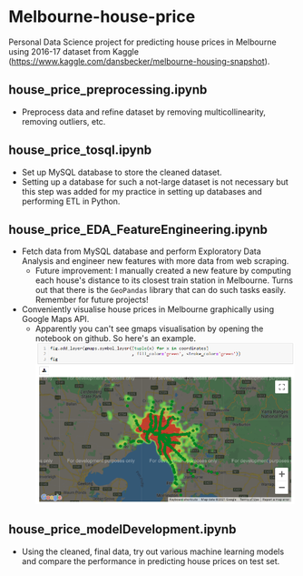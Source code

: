 # Melbourne-house-price
Personal Data Science project for predicting house prices in Melbourne using 2016-17 dataset from Kaggle (https://www.kaggle.com/dansbecker/melbourne-housing-snapshot).

## house_price_preprocessing.ipynb
- Preprocess data and refine dataset by removing multicollinearity, removing outliers, etc.

## house_price_tosql.ipynb
- Set up MySQL database to store the cleaned dataset.
- Setting up a database for such a not-large dataset is not necessary but this step was added for my practice in setting up databases and performing ETL in Python.

## house_price_EDA_FeatureEngineering.ipynb
- Fetch data from MySQL database and perform Exploratory Data Analysis and engineer new features with more data from web scraping.
    - Future improvement: I manually created a new feature by computing each house's distance to its closest train station in Melbourne. Turns out that there is the `GeoPandas` library that can do such tasks easily. Remember for future projects!
- Conveniently visualise house prices in Melbourne graphically using Google Maps API. 
    - Apparently you can't see gmaps visualisation by opening the notebook on github. So here's an example.
![Gmaps Example](img/gmaps_example.PNG)

## house_price_modelDevelopment.ipynb
- Using the cleaned, final data, try out various machine learning models and compare the performance in predicting house prices on test set.

 
 
 
 
